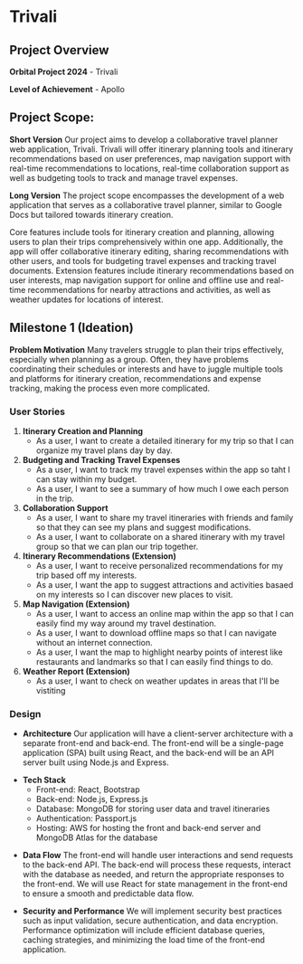 # Trivali
## Project Overview
**Orbital Project 2024** - Trivali 

**Level of Achievement** - Apollo

## Project Scope:
**Short Version**
Our project aims to develop a collaborative travel planner web application, Trivali. Trivali will offer itinerary planning tools and itinerary recommendations based on user preferences, map navigation support with real-time recommendations to locations, real-time collaboration support as well as budgeting tools to track and manage travel expenses.

**Long Version**
The project scope encompasses the development of a web application that serves as a collaborative travel planner, similar to Google Docs but tailored towards itinerary creation. 

Core features include tools for itinerary creation and planning, allowing users to plan their trips comprehensively within one app. Additionally, the app will offer collaborative itinerary editing, sharing recommendations with other users, and tools for budgeting travel expenses and tracking travel documents. Extension features include
itinerary recommendations based on user interests, map navigation support for online and offline use and real-time recommendations for nearby attractions and activities, as well as weather updates for locations of interest.

## Milestone 1 (Ideation)
**Problem Motivation**
Many travelers struggle to plan their trips effectively, especially when planning as a group. Often, they have problems coordinating their schedules or interests and have to juggle multiple tools and platforms for itinerary creation, recommendations and expense tracking, making the process even more complicated.


### User Stories
1. **Itinerary Creation and Planning**
    - As a user, I want to create a detailed itinerary for my trip so that I can organize my travel plans day by day.
2. **Budgeting and Tracking Travel Expenses**
    - As a user, I want to track my travel expenses within the app so taht I can stay within my budget.
    - As a user, I want to see a summary of how much I owe each person in the trip.
3. **Collaboration Support**
    - As a user, I want to share my travel itineraries with friends and family so that they can see my plans and suggest modifications.
    - As a user, I want to collaborate on a shared itinerary with my travel group so that we can plan our trip together.
4. **Itinerary Recommendations (Extension)**
    - As a user, I want to receive personalized recommendations for my trip based off my interests.
    - As a user, I want the app to suggest attractions and activities basaed on my interests so I can discover new places to visit.
5. **Map Navigation (Extension)**
    - As a user, I want to access an online map within the app so that I can easily find my way around my travel destination.
    - As a user, I want to download offline maps so that I can navigate without an internet connection.
    - As a user, I want the map to highlight nearby points of interest like restaurants and landmarks so that I can easily find things to do.
6. **Weather Report (Extension)**
    - As a user, I want to check on weather updates in areas that I'll be vistiting

### Design
- **Architecture**
Our application will have a client-server architecture with a separate front-end and back-end. The front-end will be a single-page application (SPA) built using React, and the back-end will be an API server built using Node.js and Express.
<!-- The front-end and back-end will communicate via RESTful APIs. -->

- **Tech Stack**
    - Front-end: React, Bootstrap
    - Back-end: Node.js, Express.js
    - Database: MongoDB for storing user data and travel itineraries
    - Authentication: Passport.js
    - Hosting: AWS for hosting the front and back-end server and MongoDB Atlas for the database

<!-- - **User Interface (UI) Design**
We will use a clean and modern design with a focus on usability. Wireframes and mockups will be created using tools like Figma or Sketch to plan the layout and visual elements of the application. -->

<!-- - **User Experience (UX) Design**
Our UX design will focus on ease of use, with user testing conducted to gather feedback and iterate on the design. Key considerations will include intuitive navigation, clear labeling, and providing helpful prompts and tooltips. -->

- **Data Flow**
The front-end will handle user interactions and send requests to the back-end API. The back-end will process these requests, interact with the database as needed, and return the appropriate responses to the front-end. We will use React for state management in the front-end to ensure a smooth and predictable data flow.

- **Security and Performance**
We will implement security best practices such as input validation, secure authentication, and data encryption. Performance optimization will include efficient database queries, caching strategies, and minimizing the load time of the front-end application.

<!-- **Proposed Core Features**
1. **Itinerary Creation and Planning** - Users can create and organize their trip itineraries, including accomodation and transportation details.
2. **Manage Travel Finances** - Users can input expenses and the web app will automatically calculate who owes whom how much money at the end of the trip, relieving them of the trouble of managing expenses.
3. **Collaboration Support** - Users will be able to collaborate and plan trips together in real-time. -->
